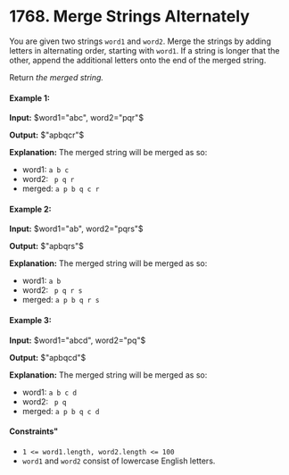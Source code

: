 # 1768. Merge Strings Alternately

You are given two strings `word1` and `word2`. Merge the strings by adding
letters in alternating order, starting with `word1`. If a string is longer that
the other, append the additional letters onto the end of the merged string.

Return _the merged string._

#### Example 1:

**Input:** $word1="abc", word2="pqr"$

**Output:** $"apbqcr"$

**Explanation:** The merged string will be merged as so:

- word1: `a b c`
- word2: ` p q r`
- merged: `a p b q c r`

#### Example 2:

**Input:** $word1="ab", word2="pqrs"$

**Output:** $"apbqrs"$

**Explanation:** The merged string will be merged as so:

- word1: `a b`
- word2: ` p q r s`
- merged: `a p b q r s`

#### Example 3:

**Input:** $word1="abcd", word2="pq"$

**Output:** $"apbqcd"$

**Explanation:** The merged string will be merged as so:

- word1: `a b c d`
- word2: ` p q`
- merged: `a p b q c d`

#### Constraints"

- `1 <= word1.length, word2.length <= 100`
- `word1` and `word2` consist of lowercase English letters.
